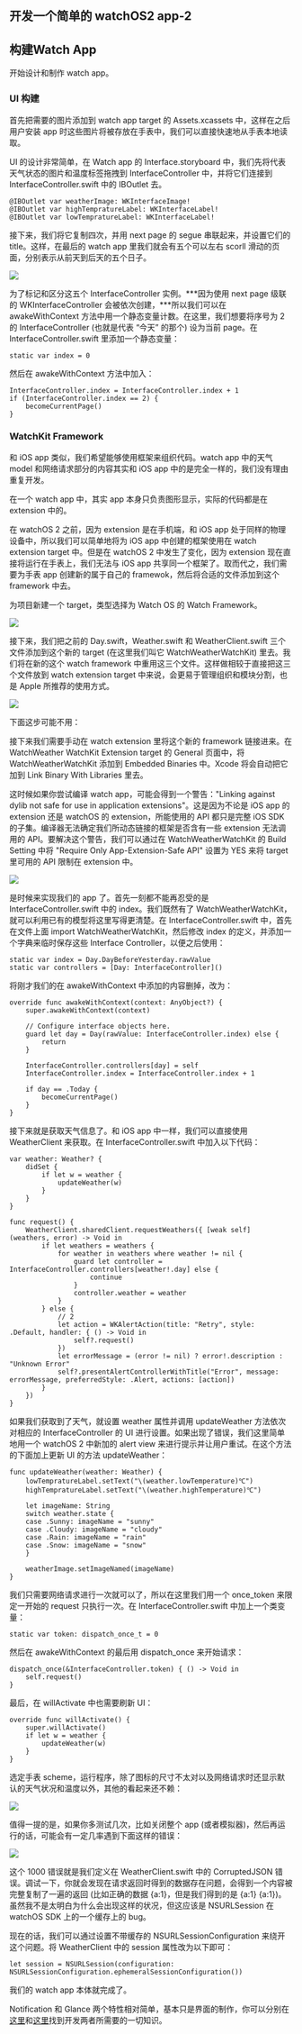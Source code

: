 ## 开发一个简单的 watchOS2 app-2

## 构建Watch App

开始设计和制作 watch app。

### UI 构建

首先把需要的图片添加到 watch app target 的 Assets.xcassets 中，这样在之后用户安装 app 时这些图片将被存放在手表中，我们可以直接快速地从手表本地读取。

UI 的设计非常简单，在 Watch app 的 Interface.storyboard 中，我们先将代表天气状态的图片和温度标签拖拽到 InterfaceController 中，并将它们连接到 InterfaceController.swift 中的 IBOutlet 去。

```
@IBOutlet var weatherImage: WKInterfaceImage!
@IBOutlet var highTempratureLabel: WKInterfaceLabel!
@IBOutlet var lowTempratureLabel: WKInterfaceLabel!
```
接下来，我们将它复制四次，并用 next page 的 segue 串联起来，并设置它们的 title。这样，在最后的 watch app 里我们就会有五个可以左右 scorll 滑动的页面，分别表示从前天到后天的五个日子。

![](images/watch2.1.png)

为了标记和区分这五个 InterfaceController 实例。***因为使用 next page 级联的 WKInterfaceController 会被依次创建，***所以我们可以在 awakeWithContext 方法中用一个静态变量计数。在这里，我们想要将序号为 2 的 InterfaceController (也就是代表 “今天” 的那个) 设为当前 page。在 InterfaceController.swift 里添加一个静态变量：

	static var index = 0  

然后在 awakeWithContext 方法中加入：

```
InterfaceController.index = InterfaceController.index + 1  
if (InterfaceController.index == 2) {  
    becomeCurrentPage()
}
```

### WatchKit Framework

和 iOS app 类似，我们希望能够使用框架来组织代码。watch app 中的天气 model 和网络请求部分的内容其实和 iOS app 中的是完全一样的，我们没有理由重复开发。

在一个 watch app 中，其实 app 本身只负责图形显示，实际的代码都是在 extension 中的。

在 watchOS 2 之前，因为 extension 是在手机端，和 iOS app 处于同样的物理设备中，所以我们可以简单地将为 iOS app 中创建的框架使用在 watch extension target 中。但是在 watchOS 2 中发生了变化，因为 extension 现在直接将运行在手表上，我们无法与 iOS app 共享同一个框架了。取而代之，我们需要为手表 app 创建新的属于自己的 framewok，然后将合适的文件添加到这个 framework 中去。

为项目新建一个 target，类型选择为 Watch OS 的 Watch Framework。

![](images/watch2.2.png)

接下来，我们把之前的 Day.swift，Weather.swift 和 WeatherClient.swift 三个文件添加到这个新的 target (在这里我们叫它 WatchWeatherWatchKit) 里去。我们将在新的这个 watch framework 中重用这三个文件。这样做相较于直接把这三个文件放到 watch extension target 中来说，会更易于管理组织和模块分割，也是 Apple 所推荐的使用方式。

![](images/watch2.3.png)

下面这步可能不用：


接下来我们需要手动在 watch extension 里将这个新的 framework 链接进来。在 WatchWeather WatchKit Extension target 的 General 页面中，将 WatchWeatherWatchKit 添加到 Embedded Binaries 中。Xcode 将会自动把它加到 Link Binary With Libraries 里去。

这时候如果你尝试编译 watch app，可能会得到一个警告："Linking against dylib not safe for use in application extensions"。这是因为不论是 iOS app 的 extension 还是 watchOS 的 extension，所能使用的 API 都只是完整 iOS SDK 的子集。编译器无法确定我们所动态链接的框架是否含有一些 extension 无法调用的 API。要解决这个警告，我们可以通过在 WatchWeatherWatchKit 的 Build Setting 中将 "Require Only App-Extension-Safe API" 设置为 YES 来将 target 里可用的 API 限制在 extension 中。

![](images/watch2.4.png)

是时候来实现我们的 app 了。首先一刻都不能再忍受的是 InterfaceController.swift 中的 index。我们既然有了 WatchWeatherWatchKit，就可以利用已有的模型将这里写得更清楚。在 InterfaceController.swift 中，首先在文件上面 import WatchWeatherWatchKit，然后修改 index 的定义，并添加一个字典来临时保存这些 Interface Controller，以便之后使用：

```
static var index = Day.DayBeforeYesterday.rawValue  
static var controllers = [Day: InterfaceController]()  
```

将刚才我们的在 awakeWithContext 中添加的内容删掉，改为：

```
override func awakeWithContext(context: AnyObject?) {  
    super.awakeWithContext(context)

    // Configure interface objects here.
    guard let day = Day(rawValue: InterfaceController.index) else {
        return
    }

    InterfaceController.controllers[day] = self
    InterfaceController.index = InterfaceController.index + 1

    if day == .Today {
        becomeCurrentPage()
    }
}
```

接下来就是获取天气信息了。和 iOS app 中一样，我们可以直接使用 WeatherClient 来获取。在 InterfaceController.swift 中加入以下代码：

```
var weather: Weather? {  
    didSet {
        if let w = weather {
            updateWeather(w)
        }
    }
}

func request() {  
    WeatherClient.sharedClient.requestWeathers({ [weak self] (weathers, error) -> Void in
        if let weathers = weathers {
            for weather in weathers where weather != nil {
                guard let controller = InterfaceController.controllers[weather!.day] else {
                    continue
                }
                controller.weather = weather
            }
        } else {
            // 2
            let action = WKAlertAction(title: "Retry", style: .Default, handler: { () -> Void in
                self?.request()
            })
            let errorMessage = (error != nil) ? error!.description : "Unknown Error"
            self?.presentAlertControllerWithTitle("Error", message: errorMessage, preferredStyle: .Alert, actions: [action])
        }
    })
}
```

如果我们获取到了天气，就设置 weather 属性并调用 updateWeather 方法依次对相应的 InterfaceController 的 UI 进行设置。如果出现了错误，我们这里简单地用一个 watchOS 2 中新加的 alert view 来进行提示并让用户重试。在这个方法的下面加上更新 UI 的方法 updateWeather：

```
func updateWeather(weather: Weather) {  
    lowTempratureLabel.setText("\(weather.lowTemperature)℃")
    highTempratureLabel.setText("\(weather.highTemperature)℃")

    let imageName: String
    switch weather.state {
    case .Sunny: imageName = "sunny"
    case .Cloudy: imageName = "cloudy"
    case .Rain: imageName = "rain"
    case .Snow: imageName = "snow"
    }

    weatherImage.setImageNamed(imageName)
}
```

我们只需要网络请求进行一次就可以了，所以在这里我们用一个 once_token 来限定一开始的 request 只执行一次。在 InterfaceController.swift 中加上一个类变量：

	static var token: dispatch_once_t = 0  

然后在 awakeWithContext 的最后用 dispatch_once 来开始请求：

```
dispatch_once(&InterfaceController.token) { () -> Void in  
    self.request()
}
```

最后，在 willActivate 中也需要刷新 UI：

```
override func willActivate() {  
    super.willActivate()
    if let w = weather {
        updateWeather(w)
    }
}
```

选定手表 scheme，运行程序，除了图标的尺寸不太对以及网络请求时还显示默认的天气状况和温度以外，其他的看起来还不赖：

![](images/watch2.5.png)

值得一提的是，如果你多测试几次，比如关闭整个 app (或者模拟器)，然后再运行的话，可能会有一定几率遇到下面这样的错误：

![](images/watch2.6.png)

这个 1000 错误就是我们定义在 WeatherClient.swift 中的 CorruptedJSON 错误。调试一下，你就会发现在请求返回时得到的数据存在问题，会得到一个内容被完整复制了一遍的返回 (比如正确的数据 {a:1}，但是我们得到的是 {a:1} {a:1})。虽然我不是太明白为什么会出现这样的状况，但这应该是 NSURLSession 在 watchOS SDK 上的一个缓存上的 bug。

现在的话，我们可以通过设置不带缓存的 NSURLSessionConfiguration 来绕开这个问题。将 WeatherClient 中的 session 属性改为以下即可：

	let session = NSURLSession(configuration: NSURLSessionConfiguration.ephemeralSessionConfiguration())  

我们的 watch app 本体就完成了。

Notification 和 Glance 两个特性相对简单，基本只是界面的制作，你可以分别在[这里](https://developer.apple.com/library/ios/documentation/General/Conceptual/WatchKitProgrammingGuide/ImplementingaGlance.html#//apple_ref/doc/uid/TP40014969-CH5-SW1)和[这里](https://developer.apple.com/library/ios/documentation/General/Conceptual/WatchKitProgrammingGuide/BasicSupport.html#//apple_ref/doc/uid/TP40014969-CH18-SW1)找到开发两者所需要的一切知识。